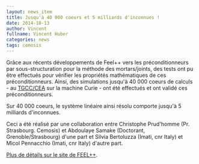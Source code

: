 ```yaml
---
layout: news_item
title: Jusqu'à 40 000 coeurs et 5 milliards d'inconnues !
date: 2014-10-13
author: Vincent
fullname: Vincent Huber
categories: news
tags: cemosis
---
```


Grâce aux récents développements de Feel++ vers les préconditionneurs par sous-structuration pour la méthode des mortars/joints, des tests ont pu être effectués pour vérifier les propriétés mathématiques de ces préconditionneurs. Ainsi, des simulations jusqu'à 40 000 coeurs de calculs -  au [TGCC/CEA](http://www-hpc.cea.fr/fr/complexe/tgcc-curie.htm) sur la machine Curie - ont été effectués et ont validé ces préconditionneurs.

Sur 40 000 coeurs, le système linéaire ainsi résolu comporte jusqu'à 5 milliards d'inconnues.

Ceci a été réalisé par une collaboration entre​ Christophe Prud'homme (Pr. Strasbourg. Cemosis) et​ Abdoulaye Samake (Doctorant, Grenoble/Strasbourg)​ d'une part et Silvia Bertoluzza (Imati, cnr Italy) et Micol Pennacchio (Imati, cnr Italy)​ d'autre part​.


[Plus de détails sur le site de FEEL++](http://www.feelpp.org/news/2014/09/01/feelpp-5billions-unknowns/).